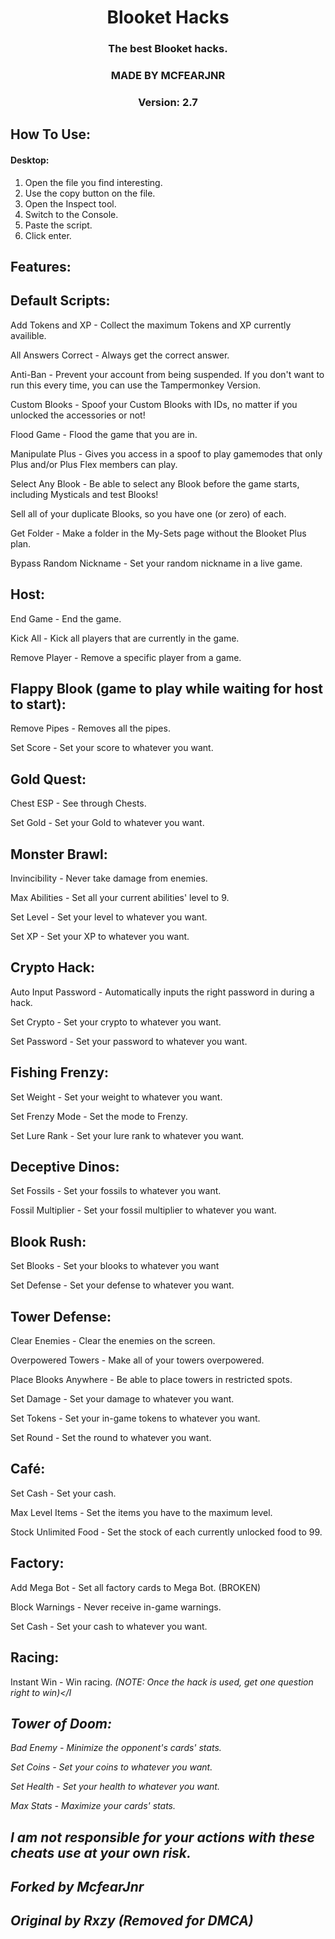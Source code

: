 <h1 align="center">Blooket Hacks</h1>
<h3 align="center">The best Blooket hacks.</h3>
<h3 align="center">MADE BY MCFEARJNR</h3>
<h3 align="center">Version: 2.7

## How To Use:
#### Desktop: 
1. Open the file you find interesting.
2. Use the copy button on the file.
3. Open the Inspect tool.
4. Switch to the Console.
5. Paste the script.
6. Click enter.

## Features:

## Default Scripts:
  
Add Tokens and XP</a> - Collect the maximum Tokens and XP currently availible.

All Answers Correct</a> - Always get the correct answer.

Anti-Ban</a> - Prevent your account from being suspended. If you don't want to run this every time, you can use the Tampermonkey Version.

Custom Blooks</a> - Spoof your Custom Blooks with IDs, no matter if you unlocked the accessories or not!

Flood Game</a> - Flood the game that you are in.

Manipulate Plus</a> - Gives you access in a spoof to play gamemodes that only Plus and/or Plus Flex members can play.

Select Any Blook</a> - Be able to select any Blook before the game starts, including Mysticals and test Blooks!

Sell all of your duplicate Blooks, so you have one (or zero) of each.

Get Folder</a> - Make a folder in the My-Sets page without the Blooket Plus plan.

Bypass Random Nickname</a> - Set your random nickname in a live game.



## Host:

End Game</a> - End the game.

Kick All</a> - Kick all players that are currently in the game.

Remove Player</a> - Remove a specific player from a game.



## Flappy Blook (game to play while waiting for host to start):

Remove Pipes</a> - Removes all the pipes.

Set Score</a> - Set your score to whatever you want.



## Gold Quest:
 
Chest ESP</a> - See through Chests.

Set Gold</a> - Set your Gold to whatever you want.



## Monster Brawl:
 
Invincibility</a> - Never take damage from enemies.

Max Abilities</a> - Set all your current abilities' level to 9.

Set Level</a> - Set your level to whatever you want.

Set XP</a> - Set your XP to whatever you want.



## Crypto Hack:

Auto Input Password</a> - Automatically inputs the right password in during a hack.

Set Crypto</a> - Set your crypto to whatever you want.

Set Password</a> - Set your password to whatever you want.



## Fishing Frenzy:
 
Set Weight</a> - Set your weight to whatever you want.

Set Frenzy Mode</a> - Set the mode to Frenzy.

Set Lure Rank</a> - Set your lure rank to whatever you want.



## Deceptive Dinos:
 
Set Fossils</a> - Set your fossils to whatever you want.

Fossil Multiplier</a> - Set your fossil multiplier to whatever you want.


## Blook Rush:

Set Blooks</a> - Set your blooks to whatever you want

Set Defense</a> - Set your defense to whatever you want.



## Tower Defense:

Clear Enemies</a> - Clear the enemies on the screen.

Overpowered Towers</a> - Make all of your towers overpowered.

Place Blooks Anywhere</a> - Be able to place towers in restricted spots.

Set Damage</a> - Set your damage to whatever you want.

Set Tokens</a> - Set your in-game tokens to whatever you want.

Set Round</a> - Set the round to whatever you want.



## Café:

Set Cash</a> - Set your cash.

Max Level Items</a> - Set the items you have to the maximum level.

Stock Unlimited Food</a> - Set the stock of each currently unlocked food to 99.



## Factory:

Add Mega Bot</a> - Set all factory cards to Mega Bot. (BROKEN)

Block Warnings</a> - Never receive in-game warnings.

Set Cash</a> - Set your cash to whatever you want.




## Racing:

Instant Win</a> - Win racing. <I>(NOTE: Once the hack is used, get one question right to win)</I


## Tower of Doom:
  
Bad Enemy</a> - Minimize the opponent's cards' stats.

Set Coins</a> - Set your coins to whatever you want.

Set Health</a> - Set your health to whatever you want.

Max Stats</a> - Maximize your cards' stats.



## I am not responsible for your actions with these cheats use at your own risk.


## Forked by McfearJnr

## Original by Rxzy (Removed for DMCA)
